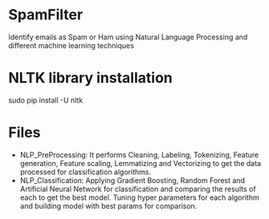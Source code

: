 # SpamFilter
Identify emails as Spam or Ham using Natural Language Processing and different machine learning techniques

# NLTK library installation
sudo pip install -U nltk

# Files
- NLP_PreProcessing: It performs Cleaning, Labeling, Tokenizing, Feature generation, Feature scaling, Lemmatizing and Vectorizing to get the data processed for classification algorithms.
- NLP_Classification: Applying Gradient Boosting, Random Forest and Artificial Neural Network for classification and comparing the results of each to get the best model. Tuning hyper parameters for each algorithm and building model with best params for comparison.
